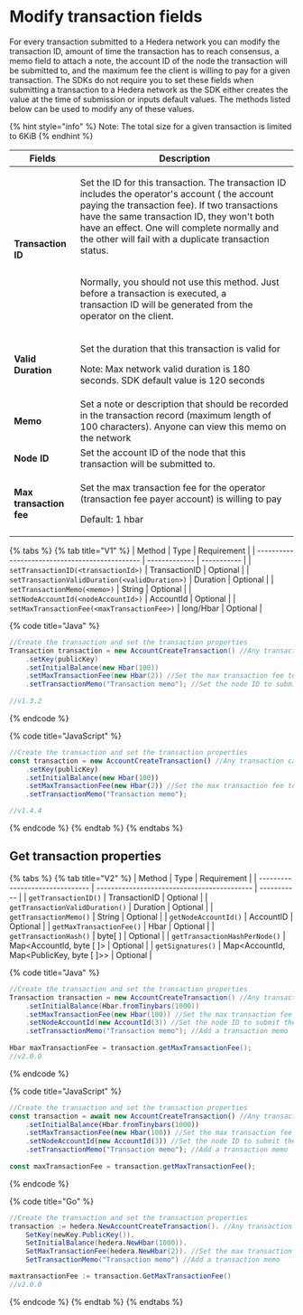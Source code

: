 # Modify transaction fields

For every transaction submitted to a Hedera network you can modify the transaction ID, amount of time the transaction has to reach consensus, a memo field to attach a note, the account ID of the node the transaction will be submitted to, and the maximum fee the client is willing to pay for a given transaction. The SDKs do not require you to set these fields when submitting a transaction to a Hedera network as the SDK either creates the value at the time of submission or inputs default values. The methods listed below can be used to modify any of these values.

{% hint style="info" %}
Note: The total size for a given transaction is limited to 6KiB
{% endhint %}

| **Fields**              | **Description**                                                                                                                                                                                                                                                                                                                                                                                                                                                                   |
| ----------------------- | --------------------------------------------------------------------------------------------------------------------------------------------------------------------------------------------------------------------------------------------------------------------------------------------------------------------------------------------------------------------------------------------------------------------------------------------------------------------------------- |
| **Transaction ID**      | <p>Set the ID for this transaction. The transaction ID includes the operator's account ( the account paying the transaction fee). If two transactions have the same transaction ID, they won't both have an effect. One will complete normally and the other will fail with a duplicate transaction status.</p><p><br>Normally, you should not use this method. Just before a transaction is executed, a<br>transaction ID will be generated from the operator on the client.</p> |
| **Valid Duration**      | <p>Set the duration that this transaction is valid for</p><p>Note: Max network valid duration is 180 seconds. SDK default value is 120 seconds</p>                                                                                                                                                                                                                                                                                                                                |
| **Memo**                | Set a note or description that should be recorded in the transaction record (maximum length of 100 characters). Anyone can view this memo on the network                                                                                                                                                                                                                                                                                                                          |
| **Node ID**             | Set the account ID of the node that this transaction will be submitted to.                                                                                                                                                                                                                                                                                                                                                                                                        |
| **Max transaction fee** | <p>Set the max transaction fee for the operator (transaction fee payer account) is willing to pay</p><p>Default: 1 hbar</p>                                                                                                                                                                                                                                                                                                                                                       |

{% tabs %}
{% tab title="V1" %}
| Method                                         | Type          | Requirement |
| ---------------------------------------------- | ------------- | ----------- |
| `setTransactionID(<transactionId>)`            | TransactionID | Optional    |
| `setTransactionValidDuration(<validDuration>)` | Duration      | Optional    |
| `setTransactionMemo(<memo>)`                   | String        | Optional    |
| `setNodeAccountId(<nodeAccountId>)`            | AccountId     | Optional    |
| `setMaxTransactionFee(<maxTransactionFee>)`    | long/Hbar     | Optional    |

{% code title="Java" %}
```java
//Create the transaction and set the transaction properties
Transaction transaction = new AccountCreateTransaction() //Any transaction can be applied here
    .setKey(publicKey)
    .setInitialBalance(new Hbar(100))
    .setMaxTransactionFee(new Hbar(2)) //Set the max transaction fee to 2 hbar
    .setTransactionMemo("Transaction memo"); //Set the node ID to submit the transaction to
    
//v1.3.2
```
{% endcode %}

{% code title="JavaScript" %}
```javascript
//Create the transaction and set the transaction properties
const transaction = new AccountCreateTransaction() //Any transaction can be applied here
    .setKey(publicKey)
    .setInitialBalance(new Hbar(100))
    .setMaxTransactionFee(new Hbar(2)) //Set the max transaction fee to 2 hbar
    .setTransactionMemo("Transaction memo"); 

//v1.4.4
```
{% endcode %}
{% endtab %}
{% endtabs %}

## Get transaction properties

{% tabs %}
{% tab title="V2" %}
| Method                          | Type                                        | Requirement |
| ------------------------------- | ------------------------------------------- | ----------- |
| `getTransactionID()`            | TransactionID                               | Optional    |
| `getTransactionValidDuration()` | Duration                                    | Optional    |
| `getTransactionMemo()`          | String                                      | Optional    |
| `getNodeAccountId()`            | AccountID                                   | Optional    |
| `getMaxTransactionFee()`        | Hbar                                        | Optional    |
| `getTransactionHash()`          | byte\[ ]                                    | Optional    |
| `getTransactionHashPerNode()`   | Map\<AccountId, byte \[ ]>                  | Optional    |
| `getSignatures()`               | Map\<AccountId, Map\<PublicKey, byte \[ ]>> | Optional    |

{% code title="Java" %}
```java
//Create the transaction and set the transaction properties
Transaction transaction = new AccountCreateTransaction() //Any transaction can be applied here
    .setInitialBalance(Hbar.fromTinybars(1000))
    .setMaxTransactionFee(new Hbar(100)) //Set the max transaction fee to 100 hbar
    .setNodeAccountId(new AccountId(3)) //Set the node ID to submit the transaction to
    .setTransactionMemo("Transaction memo"); //Add a transaction memo
    
Hbar maxTransactionFee = transaction.getMaxTransactionFee();
//v2.0.0
```
{% endcode %}

{% code title="JavaScript" %}
```javascript
//Create the transaction and set the transaction properties
const transaction = await new AccountCreateTransaction() //Any transaction can be applied here
    .setInitialBalance(Hbar.fromTinybars(1000))
    .setMaxTransactionFee(new Hbar(100)) //Set the max transaction fee to 100 hbar
    .setNodeAccountId(new AccountId(3)) //Set the node ID to submit the transaction to
    .setTransactionMemo("Transaction memo"); //Add a transaction memo
    
const maxTransactionFee = transaction.getMaxTransactionFee();
```
{% endcode %}

{% code title="Go" %}
```java
//Create the transaction and set the transaction properties
transaction := hedera.NewAccountCreateTransaction(). //Any transaction can be applied here
    SetKey(newKey.PublicKey()).
    SetInitialBalance(hedera.NewHbar(1000)). 
    SetMaxTransactionFee(hedera.NewHbar(2)). //Set the max transaction fee to 2 hbar
    SetTransactionMemo("Transaction memo") //Add a transaction memo

maxtransactionFee := transaction.GetMaxTransactionFee()
//v2.0.0         
```
{% endcode %}
{% endtab %}
{% endtabs %}

##
